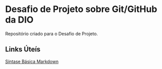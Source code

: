 # Desafio de Projeto sobre Git/GitHub da DIO
Repositório criado para o Desafio de Projeto.

## Links Úteís
[Síntase Básica Markdown](https://www.markdownguide.org/basic-syntax/)
